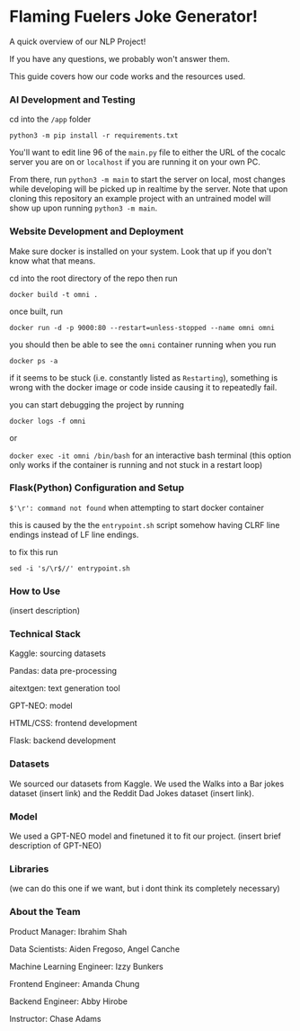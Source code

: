 # Flaming Fuelers Joke Generator!
A quick overview of our NLP Project!

If you have any questions, we probably won't answer them.

This guide covers how our code works and the resources used.

### AI Development and Testing

cd into the `/app` folder

`python3 -m pip install -r requirements.txt`

You'll want to edit line 96 of the `main.py` file to either the URL of the cocalc server you are on or `localhost` if you are running it on your own PC.

From there, run `python3 -m main` to start the server on local, most changes while developing will be picked up in realtime by the server. Note that upon cloning this repository an example project with an untrained model will show up upon running `python3 -m main`.


### Website Development and Deployment

Make sure docker is installed on your system. Look that up if you don't know what that means.

cd into the root directory of the repo then run 

`docker build -t omni .`

once built, run

`docker run -d -p 9000:80 --restart=unless-stopped --name omni omni`

you should then be able to see the `omni` container running when you run 

`docker ps -a`

if it seems to be stuck (i.e. constantly listed as `Restarting`), something is wrong with the docker image or code inside causing it to repeatedly fail.

you can start debugging the project by running 

`docker logs -f omni` 

or

`docker exec -it omni /bin/bash` for an interactive bash terminal (this option only works if the container is running and not stuck in a restart loop)

### Flask(Python) Configuration and Setup

`$'\r': command not found` when attempting to start docker container

this is caused by the the `entrypoint.sh` script somehow having CLRF line endings instead of LF line endings.

to fix this run

`sed -i 's/\r$//' entrypoint.sh`

### How to Use
(insert description)
### Technical Stack
Kaggle: sourcing datasets

Pandas: data pre-processing

aitextgen: text generation tool

GPT-NEO: model

HTML/CSS: frontend development

Flask: backend development
### Datasets
We sourced our datasets from Kaggle. We used the Walks into a Bar jokes dataset (insert link) and the Reddit Dad Jokes dataset (insert link).
### Model
We used a GPT-NEO model and finetuned it to fit our project. (insert brief description of GPT-NEO)
### Libraries
(we can do this one if we want, but i dont think its completely necessary)
### About the Team
Product Manager: Ibrahim Shah

Data Scientists: Aiden Fregoso, Angel Canche

Machine Learning Engineer: Izzy Bunkers

Frontend Engineer: Amanda Chung

Backend Engineer: Abby Hirobe

Instructor: Chase Adams
